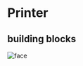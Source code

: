 # Printer

## building blocks

![face](https://github.com/TianJunjie/CoolMachine/blob/master/printer/images/face.jpeg)
